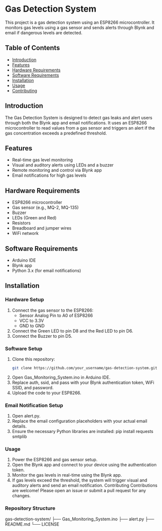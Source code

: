 # Gas Detection System

This project is a gas detection system using an ESP8266 microcontroller. 
It monitors gas levels using a gas sensor and sends alerts through Blynk and email if dangerous levels are detected.

## Table of Contents
- [Introduction](#introduction)
- [Features](#features)
- [Hardware Requirements](#hardware-requirements)
- [Software Requirements](#software-requirements)
- [Installation](#installation)
- [Usage](#usage)
- [Contributing](#contributing)

## Introduction
The Gas Detection System is designed to detect gas leaks and alert users through both the Blynk app and email notifications.
It uses an ESP8266 microcontroller to read values from a gas sensor and triggers an alert if the gas concentration exceeds a predefined threshold.

## Features
- Real-time gas level monitoring
- Visual and auditory alerts using LEDs and a buzzer
- Remote monitoring and control via Blynk app
- Email notifications for high gas levels

## Hardware Requirements
- ESP8266 microcontroller
- Gas sensor (e.g., MQ-2, MQ-135)
- Buzzer
- LEDs (Green and Red)
- Resistors
- Breadboard and jumper wires
- WiFi network

## Software Requirements
- Arduino IDE
- Blynk app
- Python 3.x (for email notifications)

## Installation
### Hardware Setup
1. Connect the gas sensor to the ESP8266:
   - Sensor Analog Pin to A0 of ESP8266
   - VCC to 3.3V
   - GND to GND
2. Connect the Green LED to pin D8 and the Red LED to pin D6.
3. Connect the Buzzer to pin D5.

### Software Setup
1. Clone this repository:
   ```bash
   git clone https://github.com/your_username/gas-detection-system.git

2. Open Gas_Monitoring_System.ino in Arduino IDE.
3. Replace auth, ssid, and pass with your Blynk authentication token, WiFi SSID, and password.
4. Upload the code to your ESP8266.
   
### Email Notification Setup
1. Open alert.py.
2. Replace the email configuration placeholders with your actual email details.
3. Ensure the necessary Python libraries are installed:
    pip install requests smtplib
   
### Usage
1. Power the ESP8266 and gas sensor setup.
2. Open the Blynk app and connect to your device using the authentication token.
3. Monitor the gas levels in real-time using the Blynk app.
4. If gas levels exceed the threshold, the system will trigger visual and auditory alerts and send an email notification.
Contributing
Contributions are welcome! Please open an issue or submit a pull request for any changes.

### Repository Structure
gas-detection-system/
├── Gas_Monitoring_System.ino
├── alert.py
├── README.md
└── LICENSE
